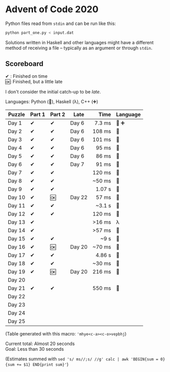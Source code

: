 # Advent of Code 2020

Python files read from `stdin` and can be run like this:

```sh
python part_one.py < input.dat
```

Solutions written in Haskell and other languages might have a different method of receiving a file – typically as an argument or through `stdin`.

## Scoreboard

✔ : Finished on time  
🆗: Finished, but a little late

I don't consider the initial catch-up to be _late_.

Languages: Python (🐍), Haskell (λ), C++ (➕)

| Puzzle | Part 1 | Part 2 | Late   |   Time | Language |
| ------ | ------ | ------ | ------ | -----: | -------- |
| Day 1  | ✔      | ✔      | Day 6  | 7.3 ms | 🐍 ➕    |
| Day 2  | ✔      | ✔      | Day 6  | 108 ms | 🐍       |
| Day 3  | ✔      | ✔      | Day 6  | 101 ms | 🐍       |
| Day 4  | ✔      | ✔      | Day 6  |  95 ms | 🐍       |
| Day 5  | ✔      | ✔      | Day 6  |  86 ms | 🐍       |
| Day 6  | ✔      | ✔      | Day 7  |  91 ms | 🐍       |
| Day 7  | ✔      | ✔      |        | 120 ms | 🐍       |
| Day 8  | ✔      | ✔      |        | ~50 ms | 🐍       |
| Day 9  | ✔      | ✔      |        | 1.07 s | 🐍       |
| Day 10 | ✔      | 🆗     | Day 22 |  57 ms | 🐍       |
| Day 11 | ✔      | ✔      |        | ~3.1 s | 🐍       |
| Day 12 | ✔      | ✔      |        | 120 ms | 🐍       |
| Day 13 | ✔      |        |        | >16 ms | λ        |
| Day 14 | ✔      |        |        | >57 ms | 🐍       |
| Day 15 | ✔      | ✔      |        |   ~9 s | 🐍       |
| Day 16 | ✔      | 🆗     | Day 20 | ~70 ms | 🐍       |
| Day 17 | ✔      | ✔      |        | 4.86 s | 🐍       |
| Day 18 | ✔      | ✔      |        | ~30 ms | 🐍       |
| Day 19 | ✔      | 🆗     | Day 20 | 216 ms | 🐍       |
| Day 20 |        |        |        |        |          |
| Day 21 | ✔      | ✔      |        | 550 ms | 🐍       |
| Day 22 |        |        |        |        |          |
| Day 23 |        |        |        |        |          |
| Day 24 |        |        |        |        |          |
| Day 25 |        |        |        |        |          |

(Table generated with this macro: `'mhye<c-a><c-o>vepbhj`)

Current total: Almost 20 seconds  
Goal: Less than 30 seconds

(Estimates summed with `sed 's/ ms//;s/ //g' calc | awk 'BEGIN{sum = 0} {sum += $1} END{print sum}'`)
